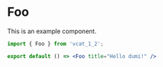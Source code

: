 # Foo

This is an example component.

```jsx
import { Foo } from 'vcat_1_2';

export default () => <Foo title="Hello dumi!" />
```
